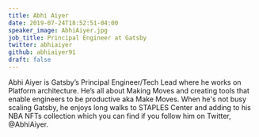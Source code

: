 ```yaml
---
title: Abhi Aiyer
date: 2019-07-24T18:52:51-04:00
speaker_image: AbhiAiyer.jpg
job_title: Principal Engineer at Gatsby
twitter: abhiaiyer
github: abhiaiyer91
draft: false
---
```


Abhi Aiyer is Gatsby’s Principal Engineer/Tech Lead where he works on Platform architecture. He’s all about Making Moves and creating tools that enable engineers to be productive aka Make Moves. When he's not busy scaling Gatsby, he enjoys long walks to STAPLES Center and adding to his NBA NFTs collection which you can find if you follow him on Twitter, @AbhiAiyer.

